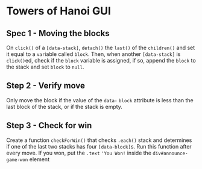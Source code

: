 # Towers of Hanoi GUI

## Spec 1 - Moving the blocks
On `click()` of a `[data-stack]`, `detach()` the `last()` of the `children()` and set it equal to a `var`iable called `block`. Then, when another `[data-stack]` is `click()`ed, check if the `block` variable is assigned, if so, append the `block` to the stack and set `block` to `null`.

## Step 2 - Verify move
Only move the block if the value of the `data-` `block` attribute is less than the last block of the stack, or if the stack is empty.

## Step 3 - Check for win
Create a function `checkForWin()` that checks `.each()` stack and determines if one of the last two stacks has four `[data-block]`s. Run this function after every move. If you won, put the `.text` `'You Won!` inside the `div#announce-game-won` element
